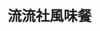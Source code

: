 ---
title: "流流社風味餐"
description: "流流社風味餐"
layout: shop
keywords:
  - 美食競賽
  - 台灣美食
  - 美食精選
datePublished: "2025-06-30"
dateModified: "2025-07-02"
city: "花蓮縣"
district: "花蓮市"
address: "花蓮縣花蓮市府前路77號"
phone: "0989656606"
geo: "24.004902716588322, 121.61860512094938"
google_map: "https://maps.app.goo.gl/W5dKRPt6q4JwbSa66"
footinder: "https://footinder.com.tw/%E8%8A%B1%E8%93%AE%E7%B8%A3%E8%8A%B1%E8%93%AE%E5%B8%82/5790/"
official: "https://www.facebook.com/LiuLiurestaurant"
award:
  - name: "500盤"
    year: "2024"
    entries:
      - dishes:
          - "綜合拼盤"

---